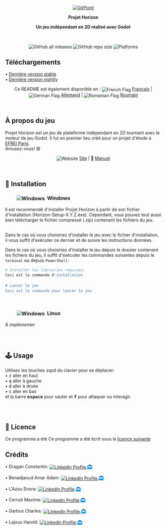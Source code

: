 <a href="https://github.com/Dragan-Constantin/Transverse-S2-Project/" target="_blank"><p align="center"> <img alt="GitPoint" title="GameTitle" src="https://preview.redd.it/gb0vk8b5yfr61.png?width=928&format=png&auto=webp&s=ba11a7804fafaedf8edbf10c85c3ff802ef973dc" width="225"></p></a>

<p align="center"><b>Projet Horizon</b></p>
<p align="center"><b>Un jeu indépendant en 2D réalisé avec Godot</b></p><br>
<p align="center">
  <img align="center" alt="GitHub all releases" src="https://img.shields.io/github/downloads/Dragan-Constantin/Transverse-S2-Project/total?style=for-the-badge">
  <img align="center" alt="GitHub repo size" src="https://img.shields.io/github/repo-size/Dragan-Constantin/Transverse-S2-Project?color=brightgreen&label=Size&style=for-the-badge">
  <img align="center" alt="Platforms" src="https://img.shields.io/badge/Platform-windows%20%20%7C%20%20linux-lightgrey?style=for-the-badge">
</p>

<h2 align="left">Téléchargements</h2>
<p align="left">
  • <a href="link" target="_blank">Dernière version stable</a><br>
  • <a href="link" target="_blank">Dernière version nightly</a><br>
</p>
<p align="center">Ce README est également disponible en :
  <img align="center" alt="French Flag" width="18px" src="https://raw.githubusercontent.com/Dragan-Constantin/myicons/main/flag-France.png?token=AWLZ6NKLYR42NJENNEPLOQLB2RO5U">
  <a href="https://github.com/Dragan-Constantin/Transverse-S2-Project/blob/main/README_Fr.md" target="_blank">Français</a> |
  <img align="center" alt="German Flag" width="18px" src="https://raw.githubusercontent.com/Dragan-Constantin/myicons/main/flag-Deutschland.png?token=AWLZ6NKAZF6RRW3UNZEFGL3B2RPAI">
  <a href="https://github.com/Dragan-Constantin/Transverse-S2-Project/blob/main/README_De.md" target="_blank">Allemand</a> |
  <img align="center" alt="Romanian Flag" width="18px" src="https://raw.githubusercontent.com/Dragan-Constantin/myicons/main/flag-Romania.png?token=AWLZ6NL6PTFAXRU3BJTLK6LB2RO3G">
  <a href="https://github.com/Dragan-Constantin/Transverse-S2-Project/blob/main/README_Ro.md" target="_blank">Roumain</a>
</p>

<br>
<h2 align="left">À propos du jeu</h2>
Projet Horizon est un jeu de plateforme indépendant en 2D tournant avec le moteur de jeu Godot.
Il fut en premier lieu créé pour un projet d'étude à <a href="https://www.efrei.fr/" target="_blank">EFREI Paris</a>.<br>
Amusez-vous! 😄

<p align="center">
  <img align="center" alt="Website" width="18px" src="https://raw.githubusercontent.com/Dragan-Constantin/myicons/main/yellow-globe-icon.png?token=AWLZ6NKYWPDI7QBJS4EPMOLB2RNHO">
  <a href="link to website" target="_blank">Site</a> | 📖
  <a href="link to wiki" target="_blank">Manuel</a>
</p>

<br>
<h2 align="left">💽 Installation</h2>
<!-- <h3 align="left">   ►  Windows</h3> -->
<h3 align="left">
    
  <img align="center" alt="Windows" width="20px" src="https://raw.githubusercontent.com/Dragan-Constantin/myicons/main/windows-icon.png?token=AWLZ6NLVQKJJSI7EM76PCJDB2RTAO">
   Windows
</h3>
<p align="left">
  Il est recommendé d'installer Projet Horizon à partir de son fichier d'installation (Horizon-Setup-X.Y.Z.exe).
  Cependant, vous pouvez tout aussi bien télécharger le fichier compressé (.zip) contenant les fichiers du jeu.
</p>
<br>
Dans le cas où vous choisiriez d'installer le jeu avec le fichier d'installation, il vous suffit d'exécuter ce dernier et de suivre les instructions données.
<br>

Dans le cas où vous choisiriez d'installer le jeu depuis le dossier contenant les fichiers du jeu, il suffit d'exécuter les commandes suivantes depuis le `terminal` ou depuis `PowerShell`:

```bash
# Installer les librairies requises:
Ceci est la commande d'installation

# Lancer le jeu
Ceci est la commande pour lancer le jeu
```

<br>

<h3 align="left">
    
  <img align="center" alt="Windows" width="22px" src="https://raw.githubusercontent.com/Dragan-Constantin/myicons/main/linux-icon.png?token=AWLZ6NOIB3R2LJMSP5VBLV3B2RVXE">
   Linux
</h3>
<i>À implémenter</i>

<br><br>

<h2 align="left">🕹 Usage</h2>
<!--Utilisez les flèches du clavier pour se déplacer:<br>-->
Utilisez les touches zqsd du clavier pour se déplacer:<br>
<!--  • <kbd>➡️</kbd> move right<br>
  • <kbd>⬅️</kbd> move left<br>
  • <kbd>⬆️</kbd> move up<br>
  • <kbd>⬇️</kbd> move down<br>-->
  • <kbd>z</kbd> aller en haut<br>
  • <kbd>q</kbd> aller à gauche<br>
  • <kbd>d</kbd> aller à droite<br>
  • <kbd>s</kbd> aller en bas<br>
et la barre <kbd><b>espace</b></kbd> pour sauter et <kbd><b>f</b></kbd> pour attaquer ou interagir.

<br><br>

<h2 align="left">📜 Licence</h2>
Ce programme a été Ce programme a été écrit sous la <a href="https://github.com/Dragan-Constantin/Transverse-S2-Project/blob/main/LICENSE" target="_blank">licence suivante</a>


<br>
<h2 align="left">Crédits</h2>
<p align="left">
  • Dragan Constantin:
  <a href="https://www.linkedin.com/in/dragan-constantin/" target="_blank">
    <img align="center" alt="LinkedIn Profile" width="16px" src="https://raw.githubusercontent.com/Dragan-Constantin/myicons/main/linkedin-icon.png?token=AWLZ6NKTBE2KIUVET24RFFTB2RWYS">
  </a>
<a href="mailto:constantin.dragan@efrei.net?cc=firstname.lastname@efrei.net
&subject=Project%20Horizon
&body=%0A-----------%0APlease%20indicate%20your%20name%20and%20surname%20and%20how%20you%20came%20to%20find%20this%20repository.%0AIf%20your%20are,%20or%20were,%20a%20student%20at%20EFREI,%20please%20indicate%20your%20class%20(along%20with%20the%20section)%0A%0AThank%20you%20in%20advance,%0AThe%20Team%20at%20StudioName.%0A-----------%0A%0A" target="_blank">
    <img align="center" alt="E-Mail" width="16px" src="https://raw.githubusercontent.com/Ollianels/myicons/main/mail-icon.png">
  </a><br>
<br>
  • Benadjaoud Amar Adam:
  <a href="https://www.linkedin.com/in/amar-adam-benadjaoud-29604b252/" target="_blank">
    <img align="center" alt="LinkedIn Profile" width="16px" src="https://raw.githubusercontent.com/Dragan-Constantin/myicons/main/linkedin-icon.png?token=AWLZ6NKTBE2KIUVET24RFFTB2RWYS">
  </a>
<a href="mailto:amar-adam.benadjaoud@efrei.net?cc=firstname.lastname@efrei.net
&subject=Project%20Horizon
&body=%0A-----------%0APlease%20indicate%20your%20name%20and%20surname%20and%20how%20you%20came%20to%20find%20this%20repository.%0AIf%20your%20are,%20or%20were,%20a%20student%20at%20EFREI,%20please%20indicate%20your%20class%20(along%20with%20the%20section)%0A%0AThank%20you%20in%20advance,%0AThe%20Team%20at%20StudioName.%0A-----------%0A%0A" target="_blank">
    <img align="center" alt="E-Mail" width="16px" src="https://raw.githubusercontent.com/Ollianels/myicons/main/mail-icon.png">
  </a><br>
<br>
  • L'Azou Enora:
  <a href="https://www.linkedin.com/in/enora-l-azou-a37913251/" target="_blank">
    <img align="center" alt="LinkedIn Profile" width="16px" src="https://raw.githubusercontent.com/Dragan-Constantin/myicons/main/linkedin-icon.png?token=AWLZ6NKTBE2KIUVET24RFFTB2RWYS">
  </a>
<a href="mailto:enora.l.azou@efrei.net@efrei.net?cc=firstname.lastname@efrei.net
&subject=Project%20Horizon
&body=%0A-----------%0APlease%20indicate%20your%20name%20and%20surname%20and%20how%20you%20came%20to%20find%20this%20repository.%0AIf%20your%20are,%20or%20were,%20a%20student%20at%20EFREI,%20please%20indicate%20your%20class%20(along%20with%20the%20section)%0A%0AThank%20you%20in%20advance,%0AThe%20Team%20at%20StudioName.%0A-----------%0A%0A" target="_blank">
    <img align="center" alt="E-Mail" width="16px" src="https://raw.githubusercontent.com/Ollianels/myicons/main/mail-icon.png">
  </a><br>
<br>
  • Cerruti Maxime:
  <a href="https://www.linkedin.com/in/maxime-cerruti-b4557823a/" target="_blank">
    <img align="center" alt="LinkedIn Profile" width="16px" src="https://raw.githubusercontent.com/Dragan-Constantin/myicons/main/linkedin-icon.png?token=AWLZ6NKTBE2KIUVET24RFFTB2RWYS">
  </a>
<a href="mailto:maxime.cerruti@efrei.net?cc=firstname.lastname@efrei.net
&subject=Project%20Horizon
&body=%0A-----------%0APlease%20indicate%20your%20name%20and%20surname%20and%20how%20you%20came%20to%20find%20this%20repository.%0AIf%20your%20are,%20or%20were,%20a%20student%20at%20EFREI,%20please%20indicate%20your%20class%20(along%20with%20the%20section)%0A%0AThank%20you%20in%20advance,%0AThe%20Team%20at%20StudioName.%0A-----------%0A%0A" target="_blank">
    <img align="center" alt="E-Mail" width="16px" src="https://raw.githubusercontent.com/Ollianels/myicons/main/mail-icon.png">
  </a><br>
<br>
  • Garbus Charles:
  <a href="https://www.linkedin.com/in/charles-garbus-986103249/" target="_blank">
    <img align="center" alt="LinkedIn Profile" width="16px" src="https://raw.githubusercontent.com/Dragan-Constantin/myicons/main/linkedin-icon.png?token=AWLZ6NKTBE2KIUVET24RFFTB2RWYS">
  </a>
<a href="mailto:charles.garbus@efrei.net?cc=firstname.lastname@efrei.net
&subject=Project%20Horizon
&body=%0A-----------%0APlease%20indicate%20your%20name%20and%20surname%20and%20how%20you%20came%20to%20find%20this%20repository.%0AIf%20your%20are,%20or%20were,%20a%20student%20at%20EFREI,%20please%20indicate%20your%20class%20(along%20with%20the%20section)%0A%0AThank%20you%20in%20advance,%0AThe%20Team%20at%20StudioName.%0A-----------%0A%0A" target="_blank">
    <img align="center" alt="E-Mail" width="16px" src="https://raw.githubusercontent.com/Ollianels/myicons/main/mail-icon.png">
  </a><br>
<br>
  • Lajous Harold:
  <a href="https://www.linkedin.com/in/harold-lajous-02a374233/" target="_blank">
    <img align="center" alt="LinkedIn Profile" width="16px" src="https://raw.githubusercontent.com/Dragan-Constantin/myicons/main/linkedin-icon.png?token=AWLZ6NKTBE2KIUVET24RFFTB2RWYS">
  </a>
<a href="mailto:harold.lajous@efrei.net?cc=firstname.lastname@efrei.net
&subject=Project%20Horizon
&body=%0A-----------%0APlease%20indicate%20your%20name%20and%20surname%20and%20how%20you%20came%20to%20find%20this%20repository.%0AIf%20your%20are,%20or%20were,%20a%20student%20at%20EFREI,%20please%20indicate%20your%20class%20(along%20with%20the%20section)%0A%0AThank%20you%20in%20advance,%0AThe%20Team%20at%20StudioName.%0A-----------%0A%0A" target="_blank">
    <img align="center" alt="E-Mail" width="16px" src="https://raw.githubusercontent.com/Ollianels/myicons/main/mail-icon.png">
  </a><br>
<br>
</p>

